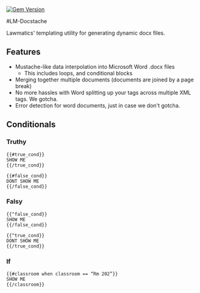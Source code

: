 [![Gem Version](https://badge.fury.io/rb/lm_docstache.svg)](http://badge.fury.io/rb/lm_docstache)

#LM-Docstache

Lawmatics' templating utility for generating dynamic docx files.

## Features

* Mustache-like data interpolation into Microsoft Word .docx files
  * This includes loops, and conditional blocks
* Merging together multiple documents (documents are joined by a page break)
* No more hassles with Word splitting up your tags across multiple XML tags. We gotcha.
* Error detection for word documents, just in case we don't gotcha.

## Conditionals

### Truthy
```
{{#true_cond}}
SHOW ME
{{/true_cond}}
```
```
{{#false_cond}}
DONT SHOW ME
{{/false_cond}}
```

### Falsy
```
{{^false_cond}}
SHOW ME
{{/false_cond}}
```
```
{{^true_cond}}
DONT SHOW ME
{{/true_cond}}
```
### If
```
{{#classroom when classroom == “Rm 202”}}
SHOW ME
{{/classroom}}
```
